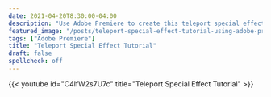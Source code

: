 ```yaml
---
date: 2021-04-20T8:30:00-04:00
description: "Use Adobe Premiere to create this teleport special effect"
featured_image: "/posts/teleport-special-effect-tutorial-using-adobe-premiere/teleport-special-effect-tutorial-in-adobe-premiere.jpg"
tags: ["Adobe Premiere"]
title: "Teleport Special Effect Tutorial"
draft: false
spellcheck: off
---
```


{{< youtube id="C4lfW2s7U7c" title="Teleport Special Effect Tutorial" >}}

